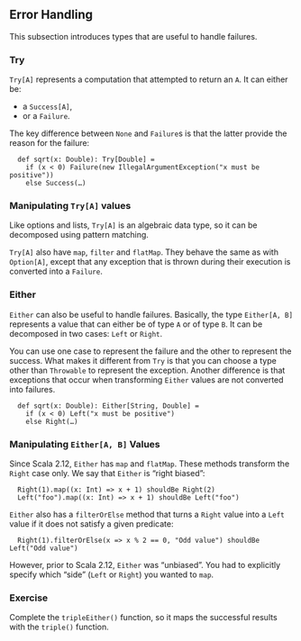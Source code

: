 
## Error Handling

This subsection introduces types that are useful to handle failures.

### Try

`Try[A]` represents a computation that attempted to return an `A`. It can
either be:
 - a `Success[A]`,
 - or a `Failure`.

The key difference between `None` and `Failure`s is that the latter provide
the reason for the failure:

      def sqrt(x: Double): Try[Double] =
        if (x < 0) Failure(new IllegalArgumentException("x must be positive"))
        else Success(…)

### Manipulating `Try[A]` values

Like options and lists, `Try[A]` is an algebraic data type, so it can
be decomposed using pattern matching.

`Try[A]` also have `map`, `filter` and `flatMap`. They behave the same
as with `Option[A]`, except that any exception that is thrown
during their execution is converted into a `Failure`.

### Either

`Either` can also be useful to handle failures. Basically, the type
`Either[A, B]` represents a value that can either be of type `A` or
of type `B`. It can be decomposed in two cases: `Left` or `Right`.

You can use one case to represent the failure and the other to represent
the success. What makes it different from `Try` is that you can choose a
type other than `Throwable` to represent the exception. Another difference
is that exceptions that occur when transforming `Either` values are
not converted into failures.

      def sqrt(x: Double): Either[String, Double] =
        if (x < 0) Left("x must be positive")
        else Right(…)

### Manipulating `Either[A, B]` Values

Since Scala 2.12, `Either` has `map` and `flatMap`. These methods
transform the `Right` case only. We say that `Either` is “right biased”:

      Right(1).map((x: Int) => x + 1) shouldBe Right(2)
      Left("foo").map((x: Int) => x + 1) shouldBe Left("foo")

`Either` also has a `filterOrElse` method that turns a `Right` value
into a `Left` value if it does not satisfy a given predicate:

      Right(1).filterOrElse(x => x % 2 == 0, "Odd value") shouldBe Left("Odd value")

However, prior to Scala 2.12, `Either` was “unbiased”. You had to explicitly
specify which “side” (`Left` or `Right`) you wanted to `map`.

### Exercise

Complete the ```tripleEither()``` function, so it maps the successful results with the ```triple()``` function.